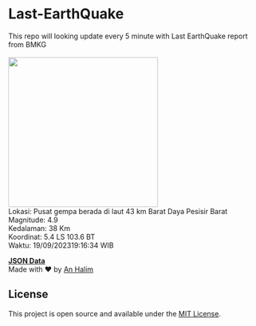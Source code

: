 # Last-EarthQuake
This repo will looking update every 5 minute with Last EarthQuake report from BMKG
<br>
<br>
<img src="https://static.bmkg.go.id/20230919191634.mmi.jpg" width="300"/>
<br>
Lokasi: Pusat gempa berada di laut 43 km Barat Daya Pesisir Barat <br>
Magnitude: 4.9 <br>
Kedalaman: 38 Km <br>
Koordinat: 5.4 LS 103.6 BT <br>
Waktu: 19/09/202319:16:34 WIB <br>

<a href="./data/data.json">**JSON Data**</a>
<br>
Made with ❤️ by <a href="https://github.com/an-halim">An Halim</a>
## License

This project is open source and available under the [MIT License](LICENSE).
